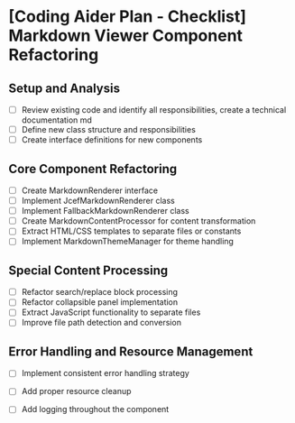 # [Coding Aider Plan - Checklist] Markdown Viewer Component Refactoring

## Setup and Analysis
- [ ] Review existing code and identify all responsibilities, create a technical documentation md
- [ ] Define new class structure and responsibilities
- [ ] Create interface definitions for new components

## Core Component Refactoring
- [ ] Create MarkdownRenderer interface
- [ ] Implement JcefMarkdownRenderer class
- [ ] Implement FallbackMarkdownRenderer class
- [ ] Create MarkdownContentProcessor for content transformation
- [ ] Extract HTML/CSS templates to separate files or constants
- [ ] Implement MarkdownThemeManager for theme handling

## Special Content Processing
- [ ] Refactor search/replace block processing
- [ ] Refactor collapsible panel implementation
- [ ] Extract JavaScript functionality to separate files
- [ ] Improve file path detection and conversion

## Error Handling and Resource Management
- [ ] Implement consistent error handling strategy
- [ ] Add proper resource cleanup
- [ ] Add logging throughout the component

